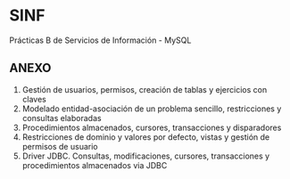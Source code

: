 # SINF
Prácticas B de Servicios de Información - MySQL
## ANEXO
1. Gestión de usuarios, permisos, creación de tablas y ejercicios con claves
2. Modelado entidad-asociación de un problema sencillo, restricciones y consultas elaboradas
3. Procedimientos almacenados, cursores, transacciones y disparadores
4. Restricciones de dominio y valores por defecto, vistas y gestión de permisos de usuario
5. Driver JDBC. Consultas, modificaciones, cursores, transacciones y procedimientos almacenados via JDBC
